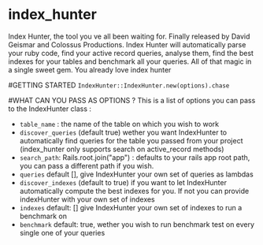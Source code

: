 # index_hunter
Index Hunter, the tool you ve all been waiting for. Finally released by David Geismar and Colossus Productions.
Index Hunter will automatically parse your ruby code, find your active record queries, analyse them, find the best indexes for your tables and benchmark all your queries.
All of that magic in a single sweet gem. 
You already love index hunter

#GETTING STARTED 
`IndexHunter::IndexHunter.new(options).chase`

#WHAT CAN YOU PASS AS OPTIONS ?
This is a list of options you can pass to the IndexHunter class :
- `table_name` : the name of the table on which you wish to work
- `discover_queries` (default true) wether you want IndexHunter to automatically find queries for the table you passed from your project (index_hunter only supports search on active_record methods)
- `search_path`: Rails.root.join("app") : defaults to your rails app root path, you can pass a different path if you wish.
- `queries` default [], give IndexHunter your own set of queries as lambdas 
- `discover_indexes` (default to true) if you want to let IndexHunter automatically compute the best indexes for you. If not you can provide indexHunter with your own set of indexes
- `indexes` default: [] give IndexHunter your own set of indexes to run a benchmark on
- `benchmark` default: true, wether you wish to run benchmark test on every single one of your queries


